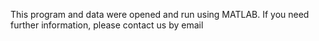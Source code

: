 This program and data were opened and run using MATLAB. If you need further information, please contact us by email
